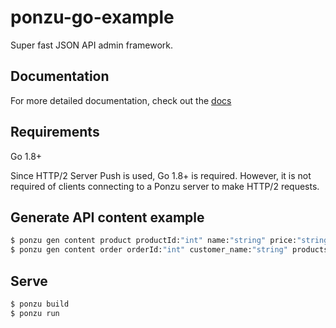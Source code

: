 # ponzu-go-example

Super fast JSON API admin framework.

## Documentation
For more detailed documentation, check out the [docs](https://docs.ponzu-cms.org)


## Requirements
Go 1.8+

Since HTTP/2 Server Push is used, Go 1.8+ is required. However, it is not 
required of clients connecting to a Ponzu server to make HTTP/2 requests. 

## Generate API content example

```bash
$ ponzu gen content product productId:"int" name:"string" price:"string" description:"string":richtext category:@category,name
$ ponzu gen content order orderId:"int" customer_name:"string" products:[]@product,name, price
```

## Serve

```bash
$ ponzu build
$ ponzu run
```
